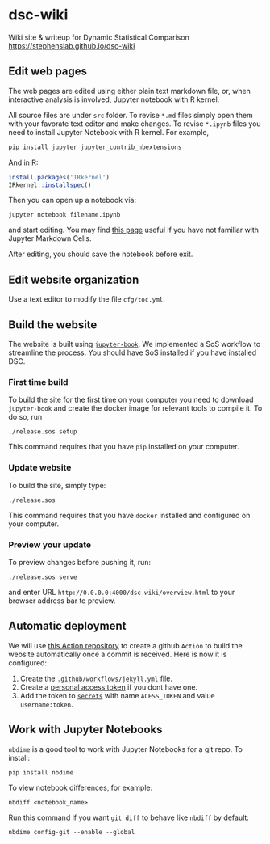 # dsc-wiki

Wiki site & writeup for Dynamic Statistical Comparison
https://stephenslab.github.io/dsc-wiki

## Edit web pages

The web pages are edited using either plain text markdown file, or, when interactive analysis is involved, Jupyter notebook with R kernel.

All source files are under `src` folder. To revise `*.md` files simply open them with your favorate text editor and make changes. To revise `*.ipynb` files you need to install Jupyter Notebook with R kernel. For example,

```bash
pip install jupyter jupyter_contrib_nbextensions
```

And in R:

```r
install.packages('IRkernel')
IRkernel::installspec()
```

Then you can open up a notebook via:

```
jupyter notebook filename.ipynb
```
and start editing. You may find [this page](http://jupyter-notebook.readthedocs.io/en/latest/examples/Notebook/Working%20With%20Markdown%20Cells.html) useful if you have not familiar with Jupyter Markdown Cells.

After editing, you should save the notebook before exit.

## Edit website organization

Use a text editor to modify the file `cfg/toc.yml`.

## Build the website

The website is built using [`jupyter-book`](https://github.com/jupyter/jupyter-book). We implemented a SoS workflow to streamline the process. You should have SoS installed if you have installed DSC.

### First time build

To build the site for the first time on your computer you need to download `jupyter-book` and create the docker image for relevant tools to compile it. To do so, run

```
./release.sos setup
```

This command requires that you have `pip` installed on your computer.

### Update website

To build the site, simply type:

```
./release.sos
```
This command requires that you have `docker` installed and configured on your computer.

### Preview your update

To preview changes before pushing it, run:

```
./release.sos serve
```

and enter URL `http://0.0.0.0:4000/dsc-wiki/overview.html` to your browser address bar to preview.

## Automatic deployment

We will use [this Action repository](https://github.com/xinhe-lab/sos-dockerfile-action) to create a github `Action`
to build the website automatically once a commit is received. Here is now it is configured:

1. Create the [`.github/workflows/jekyll.yml`](https://github.com/stephenslab/dsc-wiki/blob/master/.github/workflows/jekyll.yml) file.
2. Create a [personal access token](https://help.github.com/en/github/authenticating-to-github/creating-a-personal-access-token-for-the-command-line) if you dont have one.
3. Add the token to [`secrets`](https://github.com/stephenslab/dsc-wiki/settings/secrets) with name `ACESS_TOKEN` and value `username:token`.

## Work with Jupyter Notebooks

`nbdime` is a good tool to work with Jupyter Notebooks for a git repo. To install:

```
pip install nbdime
```

To view notebook differences, for example:

```
nbdiff <notebook_name>
```

Run this command if you want `git diff` to behave like `nbdiff` by default:

```
nbdime config-git --enable --global
```
